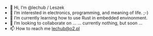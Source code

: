 - 👋 Hi, I’m @lechub / Leszek
- 👀 I’m interested in electronics, programming, and meaning of life. ;-)
- 🌱 I’m currently learning how to use Rust in embedded envinonment.
- 💞️ I’m looking to collaborate on ...   ... currently nothing, but soon ...
- 📫 How to reach me lechub@o2.pl

<!---
lechub/lechub is a ✨ special ✨ repository because its `README.md` (this file) appears on your GitHub profile.
You can click the Preview link to take a look at your changes.
--->
